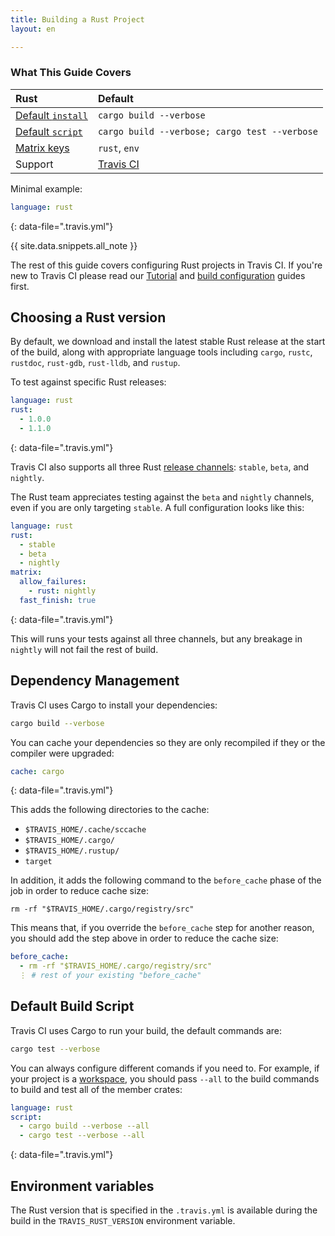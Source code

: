 ```yaml
---
title: Building a Rust Project
layout: en

---
```


### What This Guide Covers

<aside markdown="block" class="ataglance">

| Rust                                        | Default                                       |
|:--------------------------------------------|:----------------------------------------------|
| [Default `install`](#dependency-management) | `cargo build --verbose`                       |
| [Default `script`](#default-build-script)   | `cargo build --verbose; cargo test --verbose` |
| [Matrix keys](#build-matrix)                | `rust`, `env`                                 |
| Support                                     | [Travis CI](mailto:support@travis-ci.com)     |

Minimal example:

```yaml
language: rust
```
{: data-file=".travis.yml"}

</aside>

{{ site.data.snippets.all_note }}

The rest of this guide covers configuring Rust projects in Travis CI. If you're
new to Travis CI please read our [Tutorial](/user/tutorial/) and
[build configuration](/user/customizing-the-build/) guides first.

## Choosing a Rust version

By default, we download and install the latest stable Rust release at the start
of the build, along with appropriate language tools including `cargo`, `rustc`,
`rustdoc`, `rust-gdb`, `rust-lldb`, and `rustup`.

To test against specific Rust releases:

```yaml
language: rust
rust:
  - 1.0.0
  - 1.1.0
```
{: data-file=".travis.yml"}

Travis CI also supports all three Rust [release channels][channels]: `stable`,
`beta`, and `nightly`.

[channels]: https://doc.rust-lang.org/book/first-edition/release-channels.html

The Rust team appreciates testing against the `beta` and `nightly` channels,
even if you are only targeting `stable`. A full configuration looks like this:

```yaml
language: rust
rust:
  - stable
  - beta
  - nightly
matrix:
  allow_failures:
    - rust: nightly
  fast_finish: true
```
{: data-file=".travis.yml"}

This will runs your tests against all three channels, but any breakage in
`nightly` will not fail the rest of build.

## Dependency Management

Travis CI uses Cargo to install your dependencies:

```bash
cargo build --verbose
```

You can cache your dependencies so they are only recompiled if they or the
compiler were upgraded:

```yaml
cache: cargo
```
{: data-file=".travis.yml"}

This adds the following directories to the cache:

- `$TRAVIS_HOME/.cache/sccache`
- `$TRAVIS_HOME/.cargo/`
- `$TRAVIS_HOME/.rustup/`
- `target`

In addition, it adds the following command to the `before_cache`
phase of the job in order to reduce cache size:

    rm -rf "$TRAVIS_HOME/.cargo/registry/src"

This means that, if you override the `before_cache` step for another reason, you should add the step above in order to reduce the cache size:

```yaml
before_cache:
  - rm -rf "$TRAVIS_HOME/.cargo/registry/src"
  ⋮ # rest of your existing "before_cache"
```

## Default Build Script

Travis CI uses Cargo to run your build, the default commands are:

```bash
cargo test --verbose
```

You can always configure different comands if you need to. For example,
if your project is a
[workspace](http://doc.crates.io/manifest.html#the-workspace-section), you
should pass `--all` to the build commands to build and test all of the member
crates:

```yaml
language: rust
script:
  - cargo build --verbose --all
  - cargo test --verbose --all
```  
{: data-file=".travis.yml"}

## Environment variables

The Rust version that is specified in the `.travis.yml` is available during the
build in the `TRAVIS_RUST_VERSION` environment variable.
